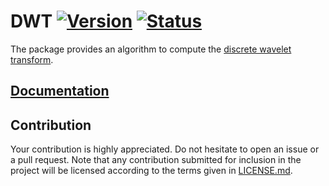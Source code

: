 # DWT [![Version][version-img]][version-url] [![Status][status-img]][status-url]

The package provides an algorithm to compute the [discrete wavelet
transform][1].

## [Documentation][doc]

## Contribution

Your contribution is highly appreciated. Do not hesitate to open an issue or a
pull request. Note that any contribution submitted for inclusion in the project
will be licensed according to the terms given in [LICENSE.md](LICENSE.md).

[1]: https://en.wikipedia.org/wiki/Discrete_wavelet_transform

[version-img]: https://img.shields.io/crates/v/dwt.svg
[version-url]: https://crates.io/crates/dwt
[status-img]: https://travis-ci.org/stainless-steel/dwt.svg?branch=master
[status-url]: https://travis-ci.org/stainless-steel/dwt
[doc]: https://stainless-steel.github.io/dwt
